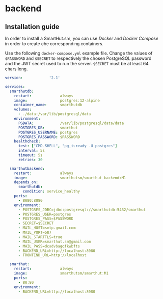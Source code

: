 # backend

## Installation guide

In order to install a SmartHut.sm, you can use *Docker* and *Docker Compose*
in order to create che corresponding containers.

Use the following `docker-compose.yml` example file. Change the values
of `$PASSWORD` and `$SECRET` to respectively the chosen PostgreSQL password
and the JWT secret used to run the server. `$SECRET` must be at least 64 chars long.

```yaml
version:            '2.1'

services:
  smarthutdb:
    restart:             always
    image:               postgres:12-alpine
    container_name:      smarthutdb
    volumes:
      - ./data:/var/lib/postgresql/data
    environment:
      PGDATA:            /var/lib/postgresql/data/data
      POSTGRES_DB:       smarthut
      POSTGRES_USERNAME: postgres
      POSTGRES_PASSWORD: $PASSWORD
    healthcheck:
      test: ["CMD-SHELL", "pg_isready -U postgres"]
      interval: 5s
      timeout: 5s
      retries: 30

  smarthutbackend:
    restart:             always
    image:               smarthutsm/smarthut-backend:M1
    depends_on:
      smarthutdb:
        condition: service_healthy
    ports:
      - 8080:8080
    environment:
      - POSTGRES_JDBC=jdbc:postgresql://smarthutdb:5432/smarthut
      - POSTGRES_USER=postgres
      - POSTGRES_PASS=$PASSWORD
      - SECRET=$SECRET
      - MAIL_HOST=smtp.gmail.com
      - MAIL_PORT=587
      - MAIL_STARTTLS=true
      - MAIL_USER=smarthut.sm@gmail.com
      - MAIL_PASS=dcadvbagqfkwbfts
      - BACKEND_URL=http://localhost:8080
      - FRONTEND_URL=http://localhost

  smarthut:
    restart:             always
    image:               smarthutsm/smarthut:M1
    ports:
      - 80:80
    environment:
      - BACKEND_URL=http://localhost:8080
```
